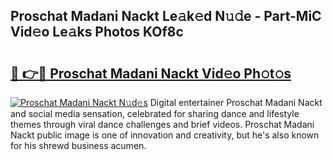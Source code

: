 ## Proschat Madani Nackt Le𝚊k𝚎d N𝚞𝚍e - Part-MiC Vid𝚎o Le𝚊ks Photos KOf8c

# <h2><a href="http://fb6eix.evod.top/?m=Proschat+Madani+Nackt">🔗 👉🔴 Proschat Madani Nackt Vid𝚎o Ph𝚘t𝚘s</a></h2>

[![Proschat Madani Nackt N𝚞d𝚎s](https://i.imgur.com/8V9OHl7.gif)](http://fb6eix.evod.top/?m=Proschat+Madani+Nackt)
Digital entertainer Proschat Madani Nackt and social media sensation, celebrated for sharing dance and lifestyle themes through viral dance challenges and brief videos. Proschat Madani Nackt public image is one of innovation and creativity, but he's also known for his shrewd business acumen. 
